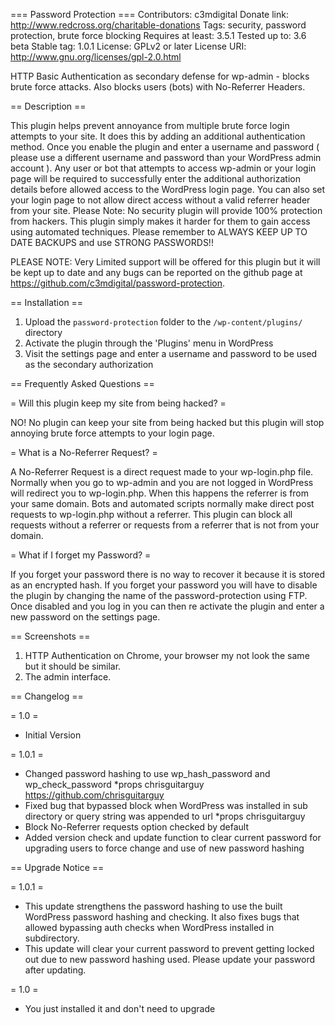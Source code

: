 === Password Protection ===
Contributors: c3mdigital
Donate link: http://www.redcross.org/charitable-donations
Tags: security, password protection, brute force blocking
Requires at least: 3.5.1
Tested up to: 3.6 beta
Stable tag: 1.0.1
License: GPLv2 or later
License URI: http://www.gnu.org/licenses/gpl-2.0.html

HTTP Basic Authentication as secondary defense for wp-admin - blocks brute force attacks.  Also blocks users (bots) with No-Referrer Headers.

== Description ==

This plugin helps prevent annoyance from multiple brute force login attempts to your site.  It does this by adding an additional authentication method.  Once you enable the plugin
and enter a username and password ( please use a different username and password than your WordPress admin account ). Any user or bot that attempts to access wp-admin or your login page
will be required to successfully enter the additional authorization details before allowed access to the WordPress login page.  You can also set your login page to not allow direct access
without a valid referrer header from your site. Please Note: No security plugin will provide 100% protection from hackers.  This plugin simply makes it harder for them to gain access using
automated techniques.  Please remember to ALWAYS KEEP UP TO DATE BACKUPS and use STRONG PASSWORDS!!

PLEASE NOTE: Very Limited support will be offered for this plugin but it will be kept up to date and any bugs can be reported on the github page at https://github.com/c3mdigital/password-protection.

== Installation ==

1. Upload the `password-protection` folder to the `/wp-content/plugins/` directory
1. Activate the plugin through the 'Plugins' menu in WordPress
1. Visit the settings page and enter a username and password to be used as the secondary authorization

== Frequently Asked Questions ==

= Will this plugin keep my site from being hacked? =

NO! No plugin can keep your site from being hacked but this plugin will stop annoying brute force attempts to your login page.

= What is a No-Referrer Request? =

A No-Referrer Request is a direct request made to your wp-login.php file.  Normally when you go to wp-admin and you are not logged in WordPress will redirect you to wp-login.php.  When this happens the referrer is from your same domain.  Bots and automated scripts normally make direct post requests to wp-login.php without a referrer.  This plugin can block all requests without a referrer or requests from a referrer that is not from your domain.

= What if I forget my Password? =

If you forget your password there is no way to recover it because it is stored as an encrypted hash.  If you forget your password you will have to disable the plugin by changing the name of the password-protection using FTP.  Once disabled and you log in you can then re activate the plugin and enter a new password on the settings page.

== Screenshots ==

1. HTTP Authentication on Chrome, your browser my not look the same but it should be similar.
2. The admin interface.

== Changelog ==

= 1.0 =
* Initial Version

= 1.0.1 =
* Changed password hashing to use wp_hash_password and wp_check_password *props chrisguitarguy <https://github.com/chrisguitarguy>
* Fixed bug that bypassed block when WordPress was installed in sub directory or query string was appended to url *props chrisguitarguy
* Block No-Referrer requests option checked by default
* Added version check and update function to clear current password for upgrading users to force change and use of new password hashing

== Upgrade Notice ==

= 1.0.1 =
* This update strengthens the password hashing to use the built WordPress password hashing and checking. It also fixes bugs that allowed bypassing auth checks when WordPress installed in subdirectory.
* This update will clear your current password to prevent getting locked out due to new password hashing used.  Please update your password after updating.

= 1.0 =
* You just installed it and don't need to upgrade
